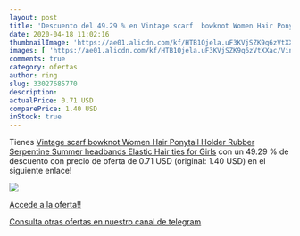 ```yaml
---
layout: post
title: 'Descuento del 49.29 % en Vintage scarf  bowknot Women Hair Ponyta'
date: 2020-04-18 11:02:16
thumbnailImage: 'https://ae01.alicdn.com/kf/HTB1Qjela.uF3KVjSZK9q6zVtXXac/Vintage-scarf-bowknot-Women-Hair-Ponytail-Holder-Rubber-Serpentine-Summer-headbands-Elastic-Hair-ties-for-Girls.jpg_350x350._SL200_.jpg'
images: [ 'https://ae01.alicdn.com/kf/HTB1Qjela.uF3KVjSZK9q6zVtXXac/Vintage-scarf-bowknot-Women-Hair-Ponytail-Holder-Rubber-Serpentine-Summer-headbands-Elastic-Hair-ties-for-Girls.jpg_350x350._SL200_.jpg' ]
comments: true
category: ofertas
author: ring
slug: 33027685770
description:
actualPrice: 0.71 USD
comparePrice: 1.40 USD
inStock: true
---
```


Tienes [Vintage scarf  bowknot Women Hair Ponytail Holder  Rubber Serpentine Summer headbands Elastic Hair ties for Girls](https://www.amazon.com/dp/33027685770/?tag=redken08-20) con un 49.29 % de descuento con precio de oferta de 0.71 USD (original: 1.40 USD) en el siguiente enlace!

[![](https://ae01.alicdn.com/kf/HTB1Qjela.uF3KVjSZK9q6zVtXXac/Vintage-scarf-bowknot-Women-Hair-Ponytail-Holder-Rubber-Serpentine-Summer-headbands-Elastic-Hair-ties-for-Girls.jpg_350x350._SL200_.jpg)](https://www.amazon.com/dp/33027685770/?tag=redken08-20)

[Accede a la oferta!!](https://www.amazon.com/dp/33027685770/?tag=redken08-20)

[Consulta otras ofertas en nuestro canal de telegram](https://t.me/s/ofertas25)
